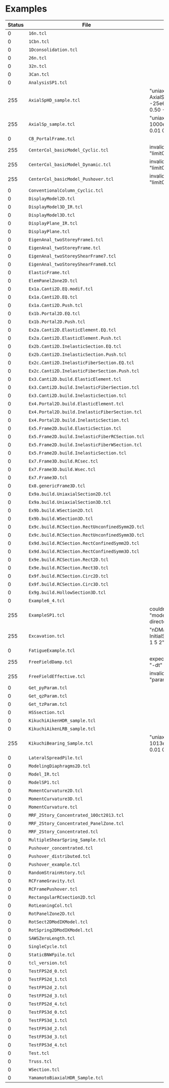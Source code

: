 # Examples

| Status  |     File     |  Message              |
|---------|--------------|-----------------------|
|  0  | `16n.tcl` |  |
|  0  | `1Cbn.tcl` |  |
|  0  | `1Dconsolidation.tcl` |  |
|  0  | `26n.tcl` |  |
|  0  | `32n.tcl` |  |
|  0  | `3Can.tcl` |  |
|  0  | `AnalysisSP1.tcl` |  |
|  255  | `AxialSpHD_sample.tcl` | "uniaxialMaterial AxialSpHD 1 1000e6 1e6 -25e6 0.50 0.01 0.10 0.50 -5e6 10.0" |
|  255  | `AxialSp_sample.tcl` | "uniaxialMaterial AxialSp 1 1000e6 1e6 -25e6 0.50 0.01 0.50 -5e6" |
|  0  | `CB_PortalFrame.tcl` |  |
|  255  | `CenterCol_basicModel_Cyclic.tcl` | invalid command name "limitCurve" |
|  255  | `CenterCol_basicModel_Dynamic.tcl` | invalid command name "limitCurve" |
|  255  | `CenterCol_basicModel_Pushover.tcl` | invalid command name "limitCurve" |
|  0  | `ConventionalColumn_Cyclic.tcl` |  |
|  0  | `DisplayModel2D.tcl` |  |
|  0  | `DisplayModel3D_IR.tcl` |  |
|  0  | `DisplayModel3D.tcl` |  |
|  0  | `DisplayPlane_IR.tcl` |  |
|  0  | `DisplayPlane.tcl` |  |
|  0  | `EigenAnal_twoStoreyFrame1.tcl` |  |
|  0  | `EigenAnal_twoStoreyFrame.tcl` |  |
|  0  | `EigenAnal_twoStoreyShearFrame7.tcl` |  |
|  0  | `EigenAnal_twoStoreyShearFrame8.tcl` |  |
|  0  | `ElasticFrame.tcl` |  |
|  0  | `ElemPanelZone2D.tcl` |  |
|  0  | `Ex1a.Canti2D.EQ.modif.tcl` |  |
|  0  | `Ex1a.Canti2D.EQ.tcl` |  |
|  0  | `Ex1a.Canti2D.Push.tcl` |  |
|  0  | `Ex1b.Portal2D.EQ.tcl` |  |
|  0  | `Ex1b.Portal2D.Push.tcl` |  |
|  0  | `Ex2a.Canti2D.ElasticElement.EQ.tcl` |  |
|  0  | `Ex2a.Canti2D.ElasticElement.Push.tcl` |  |
|  0  | `Ex2b.Canti2D.InelasticSection.EQ.tcl` |  |
|  0  | `Ex2b.Canti2D.InelasticSection.Push.tcl` |  |
|  0  | `Ex2c.Canti2D.InelasticFiberSection.EQ.tcl` |  |
|  0  | `Ex2c.Canti2D.InelasticFiberSection.Push.tcl` |  |
|  0  | `Ex3.Canti2D.build.ElasticElement.tcl` |  |
|  0  | `Ex3.Canti2D.build.InelasticFiberSection.tcl` |  |
|  0  | `Ex3.Canti2D.build.InelasticSection.tcl` |  |
|  0  | `Ex4.Portal2D.build.ElasticElement.tcl` |  |
|  0  | `Ex4.Portal2D.build.InelasticFiberSection.tcl` |  |
|  0  | `Ex4.Portal2D.build.InelasticSection.tcl` |  |
|  0  | `Ex5.Frame2D.build.ElasticSection.tcl` |  |
|  0  | `Ex5.Frame2D.build.InelasticFiberRCSection.tcl` |  |
|  0  | `Ex5.Frame2D.build.InelasticFiberWSection.tcl` |  |
|  0  | `Ex5.Frame2D.build.InelasticSection.tcl` |  |
|  0  | `Ex7.Frame3D.build.RCsec.tcl` |  |
|  0  | `Ex7.Frame3D.build.Wsec.tcl` |  |
|  0  | `Ex7.Frame3D.tcl` |  |
|  0  | `Ex8.genericFrame3D.tcl` |  |
|  0  | `Ex9a.build.UniaxialSection2D.tcl` |  |
|  0  | `Ex9a.build.UniaxialSection3D.tcl` |  |
|  0  | `Ex9b.build.WSection2D.tcl` |  |
|  0  | `Ex9b.build.WSection3D.tcl` |  |
|  0  | `Ex9c.build.RCSection.RectUnconfinedSymm2D.tcl` |  |
|  0  | `Ex9c.build.RCSection.RectUnconfinedSymm3D.tcl` |  |
|  0  | `Ex9d.build.RCSection.RectConfinedSymm2D.tcl` |  |
|  0  | `Ex9d.build.RCSection.RectConfinedSymm3D.tcl` |  |
|  0  | `Ex9e.build.RCSection.Rect2D.tcl` |  |
|  0  | `Ex9e.build.RCSection.Rect3D.tcl` |  |
|  0  | `Ex9f.build.RCSection.Circ2D.tcl` |  |
|  0  | `Ex9f.build.RCSection.Circ3D.tcl` |  |
|  0  | `Ex9g.build.HollowSection3D.tcl` |  |
|  0  | `Example6_4.tcl` |  |
|  255  | `ExampleSP1.tcl` | couldn't read file "model.tcl": no such file or directory |
|  255  | `Excavation.tcl` | "nDMaterial InitialStateAnalysisWrapper 1 5 2" |
|  0  | `FatigueExample.tcl` |  |
|  255  | `FreeFieldDamp.tcl` | expected integer but got "-dt" |
|  255  | `FreeFieldEffective.tcl` | invalid command name "parameter" |
|  0  | `Get_pyParam.tcl` |  |
|  0  | `Get_qzParam.tcl` |  |
|  0  | `Get_tzParam.tcl` |  |
|  0  | `HSSsection.tcl` |  |
|  0  | `KikuchiAikenHDR_sample.tcl` |  |
|  0  | `KikuchiAikenLRB_sample.tcl` |  |
|  255  | `KikuchiBearing_Sample.tcl` | "uniaxialMaterial AxialSp 2   1013e6 1e6 -100e6 1.00 0.01 0.50 0e6" |
|  0  | `LateralSpreadPile.tcl` |  |
|  0  | `ModelingDiaphragms2D.tcl` |  |
|  0  | `Model_IR.tcl` |  |
|  0  | `ModelSP1.tcl` |  |
|  0  | `MomentCurvature2D.tcl` |  |
|  0  | `MomentCurvature3D.tcl` |  |
|  0  | `MomentCurvature.tcl` |  |
|  0  | `MRF_2Story_Concentrated_10Oct2013.tcl` |  |
|  0  | `MRF_2Story_Concentrated_PanelZone.tcl` |  |
|  0  | `MRF_2Story_Concentrated.tcl` |  |
|  0  | `MultipleShearSpring_Sample.tcl` |  |
|  0  | `Pushover_concentrated.tcl` |  |
|  0  | `Pushover_distributed.tcl` |  |
|  0  | `Pushover_example.tcl` |  |
|  0  | `RandomStrainHstory.tcl` |  |
|  0  | `RCFrameGravity.tcl` |  |
|  0  | `RCFramePushover.tcl` |  |
|  0  | `RectangularRCsection2D.tcl` |  |
|  0  | `RotLeaningCol.tcl` |  |
|  0  | `RotPanelZone2D.tcl` |  |
|  0  | `RotSect2DModIKModel.tcl` |  |
|  0  | `RotSpring2DModIKModel.tcl` |  |
|  0  | `SAWSZeroLength.tcl` |  |
|  0  | `SingleCycle.tcl` |  |
|  0  | `StaticBNWFpile.tcl` |  |
|  0  | `tcl_version.tcl` |  |
|  0  | `TestFPS2d_0.tcl` |  |
|  0  | `TestFPS2d_1.tcl` |  |
|  0  | `TestFPS2d_2.tcl` |  |
|  0  | `TestFPS2d_3.tcl` |  |
|  0  | `TestFPS2d_4.tcl` |  |
|  0  | `TestFPS3d_0.tcl` |  |
|  0  | `TestFPS3d_1.tcl` |  |
|  0  | `TestFPS3d_2.tcl` |  |
|  0  | `TestFPS3d_3.tcl` |  |
|  0  | `TestFPS3d_4.tcl` |  |
|  0  | `Test.tcl` |  |
|  0  | `Truss.tcl` |  |
|  0  | `WSection.tcl` |  |
|  0  | `YamamotoBiaxialHDR_Sample.tcl` |  |
